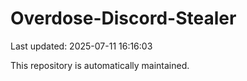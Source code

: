 # Overdose-Discord-Stealer

Last updated: 2025-07-11 16:16:03

This repository is automatically maintained.
